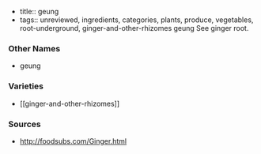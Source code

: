 - title:: geung
- tags:: unreviewed, ingredients, categories, plants, produce, vegetables, root-underground, ginger-and-other-rhizomes
geung See ginger root.

### Other Names

* geung

### Varieties

* [[ginger-and-other-rhizomes]]

### Sources
* http://foodsubs.com/Ginger.html
